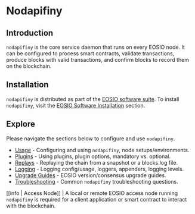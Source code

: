 # Nodapifiny

## Introduction

`nodapifiny` is the core service daemon that runs on every EOSIO node. It can be configured to process smart contracts, validate transactions, produce blocks with valid transactions, and confirm blocks to record them on the blockchain.

## Installation

`nodapifiny` is distributed as part of the [EOSIO software suite](https://github.com/EOSIO/apifiny/blob/master/README.md). To install `nodapifiny`, visit the [EOSIO Software Installation](../00_install/index.md) section.

## Explore

Please navigate the sections below to configure and use `nodapifiny`.

* [Usage](02_usage/index.md) - Configuring and using `nodapifiny`, node setups/environments.
* [Plugins](03_plugins/index.md) - Using plugins, plugin options, mandatory vs. optional.
* [Replays](04_replays/index.md) - Replaying the chain from a snapshot or a blocks.log file.
* [Logging](06_logging/index.md) - Logging config/usage, loggers, appenders, logging levels.
* [Upgrade Guides](07_upgrade-guides/index.md) - EOSIO version/consensus upgrade guides.
* [Troubleshooting](08_troubleshooting/index.md) - Common `nodapifiny` troubleshooting questions.

[[info | Access Node]]
| A local or remote EOSIO access node running `nodapifiny` is required for a client application or smart contract to interact with the blockchain.
